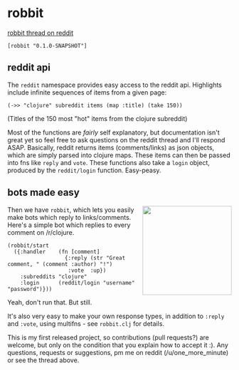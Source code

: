 # robbit

[robbit thread on reddit](http://www.reddit.com/r/Clojure/comments/z0o6u/robbit_reddit_apibots_in_clojure/)

    [robbit "0.1.0-SNAPSHOT"]

## reddit api

The `reddit` namespace provides easy access to the reddit api. Highlights include infinite sequences of items from a given page:

    (->> "clojure" subreddit items (map :title) (take 150))

(Titles of the 150 most "hot" items from the clojure subreddit)

Most of the functions are *fairly* self explanatory, but documentation isn't great yet so feel free to ask questions on the reddit thread and I'll respond ASAP. Basically, reddit returns items (comments/links) as json objects, which are simply parsed into clojure maps. These items can then be passed into fns like `reply` and `vote`. These functions also take a `login` object, produced by the `reddit/login` function. Easy-peasy.

## bots made easy

<img src="http://i.imgur.com/l5K9A.jpg" width="200" align="right" margin="10" />

Then we have `robbit`, which lets you easily make bots which reply to links/comments. Here's a simple bot which replies to every comment on /r/clojure.

    (robbit/start
      ({:handler    (fn [comment]
                      {:reply (str "Great comment, " (comment :author) "!")
                       :vote  :up})
        :subreddits "clojure"
        :login      (reddit/login "username" "password")}))

Yeah, don't run that. But still.

It's also very easy to make your own response types, in addition to `:reply` and `:vote`, using multifns - see `robbit.clj` for details.

This is my first released project, so contributions (pull requests?) are welcome, but only on the condition that you explain how to accept it :). Any questions, requests or suggestions, pm me on reddit (/u/one_more_minute) or see the thread above.